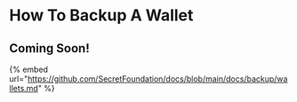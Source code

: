 # How To Backup A Wallet

## Coming Soon!

{% embed url="https://github.com/SecretFoundation/docs/blob/main/docs/backup/wallets.md" %}
